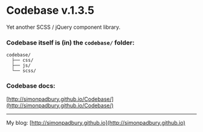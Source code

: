 # Codebase v.1.3.5

Yet another SCSS / jQuery component library.

### Codebase itself is (in) the `codebase/` folder:

```
codebase/
  ├── css/
  ├── js/
  └── scss/
```

### Codebase docs:

[http://simonpadbury.github.io/Codebase/](http://simonpadbury.github.io/Codebase/)

---

My blog: [http://simonpadbury.github.io](http://simonpadbury.github.io)
